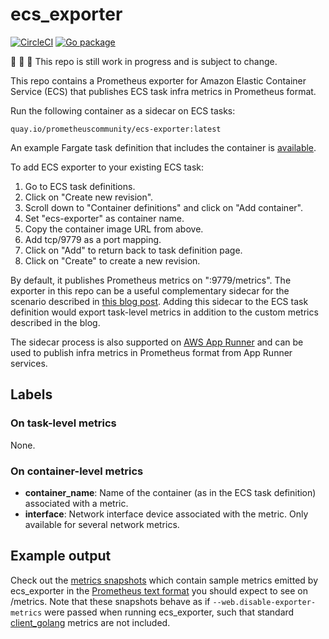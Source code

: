 # ecs_exporter

[![CircleCI](https://circleci.com/gh/prometheus-community/ecs_exporter/tree/main.svg?style=svg)](https://circleci.com/gh/prometheus-community/ecs_exporter/tree/main)
[![Go package](https://pkg.go.dev/badge/github.com/prometheus-community/ecs_exporter?status.svg)](https://pkg.go.dev/github.com/prometheus-community/ecs_exporter)

🚧 🚧 🚧 This repo is still work in progress and is subject to change.

This repo contains a Prometheus exporter for
Amazon Elastic Container Service (ECS) that publishes
ECS task infra metrics in Prometheus format.

Run the following container as a sidecar on ECS tasks:

```
quay.io/prometheuscommunity/ecs-exporter:latest
```

An example Fargate task definition that includes the container
is [available](#example-task-definition).

To add ECS exporter to your existing ECS task:

1. Go to ECS task definitions.
1. Click on "Create new revision".
1. Scroll down to "Container definitions" and click on "Add container".
1. Set "ecs-exporter" as container name.
1. Copy the container image URL from above.
1. Add tcp/9779 as a port mapping.
1. Click on "Add" to return back to task definition page.
1. Click on "Create" to create a new revision.

By default, it publishes Prometheus metrics on ":9779/metrics". The exporter in this repo can be a useful complementary sidecar for the scenario described in [this blog post](https://aws.amazon.com/blogs/opensource/metrics-collection-from-amazon-ecs-using-amazon-managed-service-for-prometheus/). Adding this sidecar to the ECS task definition would export task-level metrics in addition to the custom metrics described in the blog.

The sidecar process is also supported on [AWS App Runner](https://aws.amazon.com/apprunner/)
and can be used to publish infra metrics in Prometheus format
from App Runner services.

## Labels

### On task-level metrics
None.

### On container-level metrics

* **container_name**: Name of the container (as in the ECS task definition) associated with a metric.
* **interface**: Network interface device associated with the metric. Only
  available for several network metrics.

## Example output

Check out the [metrics snapshots](./ecscollector/testdata/snapshots) which
contain sample metrics emitted by ecs_exporter in the [Prometheus text
format](https://prometheus.io/docs/instrumenting/exposition_formats/#text-based-format)
you should expect to see on /metrics. Note that these snapshots behave as if
`--web.disable-exporter-metrics` were passed when running ecs_exporter, such
that standard [client_golang](https://github.com/prometheus/client_golang)
metrics are not included.
